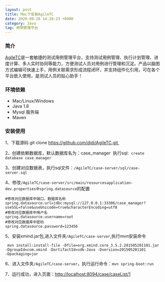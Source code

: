 ```yaml
---
layout: post
title: Mac下安装AgileTC
date: 2020-09-28 14:20:23 +0900
category: Java
tag: 用例管理平台
---
```


### 简介
[AgileTC](https://github.com/didi/AgileTC)是一套敏捷的测试用例管理平台，支持测试用例管理、执行计划管理、进度计算、多人实时协同等能力，方便测试人员对用例进行管理和沉淀。产品以脑图方式编辑可快速上手，用例关联需求形成流程闭环，并支持组件化引用，可在各个平台嵌入使用，是测试人员的贴心助手！

### 环境依赖
* Mac/Linux/Windows 
* Java 1.8 
* Mysql 服务端 
* Maven

### 安装使用
1、下载源码
git clone https://github.com/didi/AgileTC.git 

2、创建依赖数据库，默认数据库名为：case_manager 
执行sql:  `create database case_manager `

3、创建对应数据表，执行sql文件：`/AgileTC/case-server/sql/case-server.sql `

4、修改`/AgileTC/case-server/src/main/resourcesapplication-dev.properties中spring.datasource`的配置
```
#修改对应数据库中端口，数据库名称
spring.datasource.url=jdbc:mysql://127.0.0.1:33306/case_manager?useSSL=false&useUnicode=true&characterEncoding=utf8
#修改对应数据库中用户名
spring.datasource.username=root
#修改对应数据库中密码
spring.datasource.password=123456
```

5、安装xmind.jar包,进入文件夹`/AgileTC/case-server`,执行mvn安装命令
```
 mvn install:install-file -Dfile=org.xmind.core_3.5.2.201505201101.jar
-DgroupId=com.xmind -DartifactId=sdk-Java -Dversion=201505201101
-Dpackaging=jar
```

6、进入文件夹`/AgileTC/case-server`，执行运行命令：`mvn spring-boot:run `

7、运行成功，进入页面：[http://localhost:8094/case/caseList/1](http://localhost:8094/case/caseList/1)
